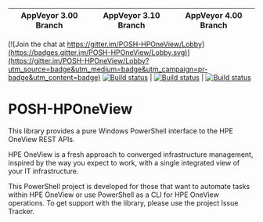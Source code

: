 
AppVeyor 3.00 Branch | AppVeyor 3.10 Branch | AppVeyor 4.00 Branch
-------------------- | -------------------- | ---------------------

[![Join the chat at https://gitter.im/POSH-HPOneView/Lobby](https://badges.gitter.im/POSH-HPOneView/Lobby.svg)](https://gitter.im/POSH-HPOneView/Lobby?utm_source=badge&utm_medium=badge&utm_campaign=pr-badge&utm_content=badge)
[![Build status](https://ci.appveyor.com/api/projects/status/n1mk2r2lpa1sdxxw/branch/3.00?svg=true)](https://ci.appveyor.com/project/ChrisLynchHPE/posh-hponeview/branch/3.00) | [![Build status](https://ci.appveyor.com/api/projects/status/7aeeipw70yo0gbcm?svg=true)](https://ci.appveyor.com/project/ChrisLynchHPE/posh-hponeview-34esg) | [![Build status](https://ci.appveyor.com/api/projects/status/n4btdae2oaua0bra/branch/4.00?svg=true)](https://ci.appveyor.com/project/ChrisLynchHPE/posh-hponeview-cskif/branch/4.00)


POSH-HPOneView
==============

This library provides a pure Windows PowerShell interface to the HPE OneView REST APIs.

 HPE OneView is a fresh approach to converged infrastructure management, inspired by the way you expect to work, with a single integrated view of your IT infrastructure.

 This PowerShell project is developed for those that want to automate tasks within HPE OneView or use PowerShell as a CLI for HPE OneView operations. To get support with the library, please use the project Issue Tracker.
